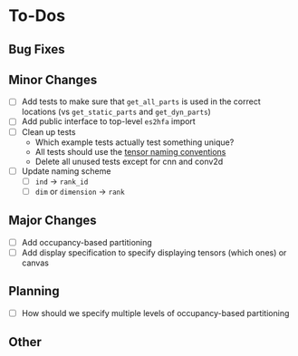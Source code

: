 # To-Dos

## Bug Fixes

## Minor Changes

- [ ] Add tests to make sure that `get_all_parts` is used in the correct locations (vs `get_static_parts` and `get_dyn_parts`)
- [ ] Add public interface to top-level `es2hfa` import
- [ ] Clean up tests
    - Which example tests actually test something unique?
    - All tests should use the [tensor naming conventions](./tensor_naming.md)
    - Delete all unused tests except for cnn and conv2d
- [ ] Update naming scheme
    - [ ] `ind` -> `rank_id`
    - [ ] `dim` or `dimension` -> `rank`

## Major Changes

- [ ] Add occupancy-based partitioning
- [ ] Add display specification to specify displaying tensors (which ones) or canvas

## Planning

- [ ] How should we specify multiple levels of occupancy-based partitioning

## Other


